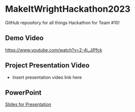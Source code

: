 # MakeItWrightHackathon2023
GitHub repository for all things Hackathon for Team #10!

## Demo Video
https://www.youtube.com/watch?v=2-4j_JiPfck

## Project Presentation Video
- Insert presentation video link here

## PowerPoint 
[Slides for Presentation](https://github.com/ReeseHatfield/MakeItWrightHackathon2023/blob/main/G10_Hackathon-23.pptx)
